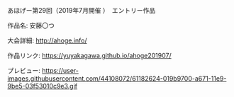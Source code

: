 あほげー第29回（2019年7月開催 ）　エントリー作品　

作品名: 安藤〇つ

大会詳細: http://ahoge.info/

作品リンク: https://yuyakagawa.github.io/ahoge201907/

プレビュー: https://user-images.githubusercontent.com/44108072/61182624-019b9700-a671-11e9-9be5-03f53010c9e3.gif